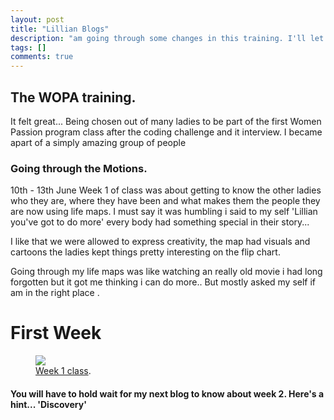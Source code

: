```yaml
---
layout: post
title: "Lillian Blogs"
description: "am going through some changes in this training. I'll let you in on some"
tags: []
comments: true
---
```


## The WOPA training. 

It felt great... Being chosen out of many ladies to be part of the first Women Passion program class after the coding challenge and it interview. I became apart of a simply amazing group of people

### Going through the Motions.

10th - 13th June
Week 1 of class was about getting to know the other ladies who they are, where they have been and what makes them the people they are now using life maps. I must say it was humbling i said to my self 'Lillian you've got to do more' every body had something special in their story...
 
I like that we were allowed to express creativity, the map had visuals and cartoons the ladies kept things pretty interesting on the flip chart.

Going through my life maps was like watching an really old movie i had long forgotten but it got me thinking i can do more.. But mostly asked my self if am in the right place .

# First Week

<figure>
	<a href="http://wopaoutbox.github.io/images/training_weeek1.jpg"><img src="http://wopaoutbox.github.io/images/training_weeek1.jpg
"></a>
	<figcaption><a href="http://wopaoutbox.github.io/images/training_weeek1.jpg
" title="First Week of Wopa class">Week 1 class</a>.</figcaption>
</figure>

#### You will have to hold wait for my next blog to know about week 2. Here's a hint... 'Discovery'